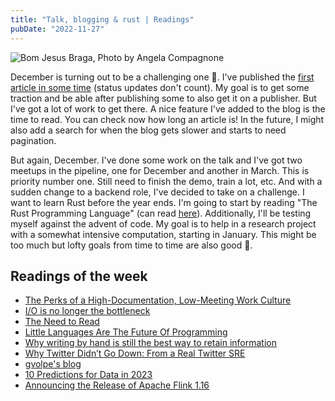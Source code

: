 ```yaml
---
title: "Talk, blogging & rust | Readings"
pubDate: "2022-11-27"
---
```


![Bom Jesus Braga, Photo by Angela Compagnone](./bom_jesus.avif)

December is turning out to be a challenging one 😬. I've published the [first article in some time](https://cabeda.dev/2022/20221124-duckdb_transports/) (status updates don't count). My goal is to get some traction and be able after publishing some to also get it on a publisher. But I've got a lot of work to get there. A nice feature I've added to the blog is the time to read. You can check now how long an article is! In the future, I might also add a search for when the blog gets slower and starts to need pagination.

But again, December. I've done some work on the talk and I've got two meetups in the pipeline, one for December and another in March. This is priority number one. Still need to finish the demo, train a lot, etc. And with a sudden change to a backend role, I've decided to take on a challenge. I want to learn Rust before the year ends. I'm going to start by reading "The Rust Programming Language" (can read [here](https://doc.rust-lang.org/stable/book/)). Additionally, I'll be testing myself against the advent of code. My goal is to help in a research project with a somewhat intensive computation, starting in January. This might be too much but lofty goals from time to time are also good 🧐.

## Readings of the week

- [The Perks of a High-Documentation, Low-Meeting Work Culture](https://www.tremendous.com/blog/the-perks-of-a-high-documentation-low-meeting-work-culture)
- [I/O is no longer the bottleneck](https://benhoyt.com/writings/io-is-no-longer-the-bottleneck/)
- [The Need to Read](https://paulgraham.com/read.html)
- [Little Languages Are The Future Of Programming](https://chreke.com/little-languages.html)
- [Why writing by hand is still the best way to retain information](https://stackoverflow.blog/2022/11/23/why-writing-by-hand-is-still-the-best-way-to-retain-information/)
- [Why Twitter Didn’t Go Down: From a Real Twitter SRE](https://matthewtejo.substack.com/p/why-twitter-didnt-go-down-from-a)
- [gvolpe's blog](https://gvolpe.com/blog/scala3-is-not-prod-ready/)
- [10 Predictions for Data in 2023](https://pitch.com/public/1115d675-9e2e-4c03-ab3c-aa91fb0bf4be/d6c34fc4-d7c7-40b8-837d-e09c9c6e187f)
- [Announcing the Release of Apache Flink 1.16](https://flink.apache.org/news/2022/10/28/1.16-announcement.html)
